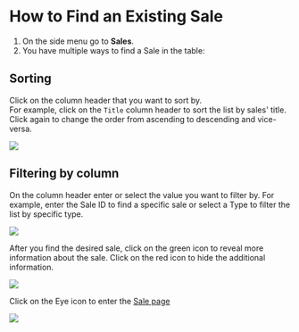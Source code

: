 # How to Find an Existing Sale

1. On the side menu go to **Sales**.
2. You have multiple ways to find a Sale in the table:

## Sorting

Click on the column header that you want to sort by.  
For example, click on the `Title` column header to sort the list by sales' title. Click again to change the order from ascending to descending and vice-versa.

![](https://user-images.githubusercontent.com/20393485/47138040-f887c000-d2c0-11e8-81a8-a1a5d2a1add4.jpg)

## Filtering by column

On the column header enter or select the value you want to filter by. For example, enter the Sale ID to find a specific sale or select a Type to filter the list by specific type.

![](https://user-images.githubusercontent.com/20393485/47138295-a3987980-d2c1-11e8-9bc4-b53b26aa9b7b.jpg)

After you find the desired sale, click on the green icon to reveal more information about the sale. Click on the red icon to hide the additional information.

![](https://user-images.githubusercontent.com/20393485/47139201-e3f8f700-d2c3-11e8-901e-21156f245eb6.jpg)

Click on the Eye icon to enter the [Sale page](how-to-find-an-existing-sale.md)

![](https://user-images.githubusercontent.com/20393485/47139277-11de3b80-d2c4-11e8-9805-58a64e427a6d.jpg)

